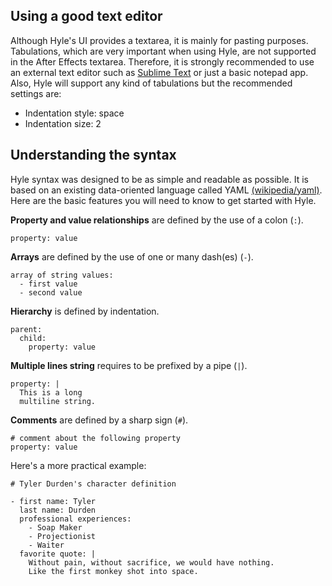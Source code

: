 ## Using a good text editor

Although Hyle's UI provides a textarea, it is mainly for pasting purposes. Tabulations, which are very important when using Hyle, are not supported in the After Effects textarea. Therefore, it is strongly recommended to use an external text editor such as [Sublime Text](http://www.sublimetext.com/) or just a basic notepad app. Also, Hyle will support any kind of tabulations but the recommended settings are: 

- Indentation style: space
- Indentation size: 2


## Understanding the syntax

Hyle syntax was designed to be as simple and readable as possible. It is based on an existing data-oriented language called YAML [(wikipedia/yaml)](http://en.wikipedia.org/wiki/Yaml). Here are the basic features you will need to know to get started with Hyle.

**Property and value relationships** are defined by the use of a colon (`:`).

    property: value

**Arrays** are defined by the use of one or many dash(es) (`-`).

    array of string values:
      - first value
      - second value

**Hierarchy** is defined by indentation.
    
    parent:
      child:
        property: value

**Multiple lines string** requires to be prefixed by a pipe (`|`).

    property: |
      This is a long 
      multiline string.

**Comments** are defined by a sharp sign (`#`).

    # comment about the following property
    property: value

Here's a more practical example: 

    # Tyler Durden's character definition

    - first name: Tyler 
      last name: Durden
      professional experiences: 
        - Soap Maker
        - Projectionist
        - Waiter
      favorite quote: |
        Without pain, without sacrifice, we would have nothing. 
        Like the first monkey shot into space.
